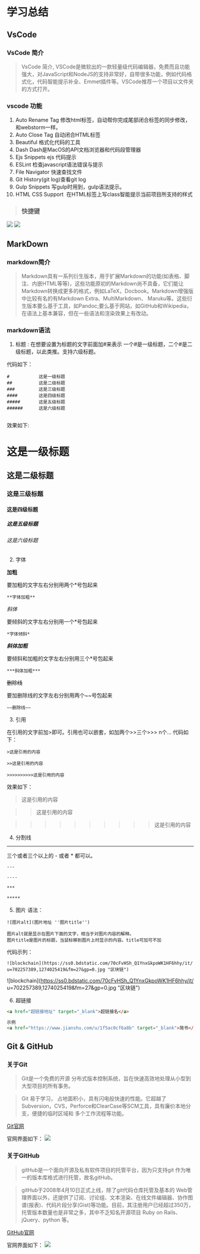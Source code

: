﻿# 学习总结
## VsCode
### VsCode 简介
>VsCode 简介,
VSCode是微软出的一款轻量级代码编辑器，免费而且功能强大，对JavaScript和NodeJS的支持非常好，自带很多功能，例如代码格式化，代码智能提示补全、Emmet插件等。VSCode推荐一个项目以文件夹的方式打开。
### vscode 功能
1. Auto Rename Tag 修改html标签，自动帮你完成尾部闭合标签的同步修改，和webstorm一样。
2. Auto Close Tag 自动闭合HTML标签
3. Beautiful 格式化代码的工具
4. Dash Dash是MacOS的API文档浏览器和代码段管理器
5. Ejs Snippets ejs 代码提示
6. ESLint 检查javascript语法错误与提示
7. File Navigator 快速查找文件
8. Git History(git log)查看git log
9. Gulp Snippets 写gulp时用到，gulp语法提示。
10. HTML CSS Support  在HTML标签上写class智能提示当前项目所支持的样式

> ### 快捷键
 ![](img/1.jpg)
 ![](img/2.jpg)
## MarkDown
### markdown简介
> Markdown具有一系列衍生版本，用于扩展Markdown的功能(如表格、脚注、内嵌HTML等等)，这些功能原初的Markdown尚不具备，它们能让Markdown转换成更多的格式，例如LaTeX，Docbook。Markdown增强版中比较有名的有Markdown Extra、MultiMarkdown、 Maruku等。这些衍生版本要么基于工具，如Pandoc;要么基于网站，如GitHub和Wikipedia，在语法上基本兼容，但在一些语法和渲染效果上有改动。
### markdown语法
1. 标题 :
在想要设置为标题的文字前面加#来表示
一个#是一级标题，二个#是二级标题，以此类推。支持六级标题。

代码如下：
```
#           这是一级标题
##          这是二级标题
###         这是三级标题
####        这是四级标题
#####       这是五级标题
######      这是六级标题


```
效果如下:
#           这是一级标题
##          这是二级标题
###         这是三级标题
####        这是四级标题
#####       这是五级标题
######      这是六级标题

2. 字体

**加粗**

要加粗的文字左右分别用两个*号包起来
```
**字体加粗**
```

*斜体*

要倾斜的文字左右分别用一个*号包起来
```
*字体倾斜*
```

***斜体加粗***

要倾斜和加粗的文字左右分别用三个*号包起来
```
***斜体加粗***
```

~~删除线~~

要加删除线的文字左右分别用两个~~号包起来
```
~~删除线~~
```
3. 引用

在引用的文字前加>即可。引用也可以嵌套，如加两个>>三个>>>
n个...
代码如下：
```
>这是引用的内容

>>这是引用的内容

>>>>>>>>>>这是引用的内容
```

效果如下：

>这是引用的内容

>>这是引用的内容

>>>>>>>>>>这是引用的内容


4. 分割线
---

三个或者三个以上的 - 或者 * 都可以。
```
---

----

***

*****
```

5. 图片
语法：
```
![图片alt](图片地址 ''图片title'')

图片alt就是显示在图片下面的文字，相当于对图片内容的解释。
图片title是图片的标题，当鼠标移到图片上时显示的内容。title可加可不加
```
代码示列：

```
![blockchain](https://ss0.bdstatic.com/70cFvHSh_Q1YnxGkpoWK1HF6hhy/it/
u=702257389,1274025419&fm=27&gp=0.jpg "区块链")
```
![blockchain](https://ss0.bdstatic.com/70cFvHSh_Q1YnxGkpoWK1HF6hhy/it/
u=702257389,1274025419&fm=27&gp=0.jpg "区块链")

6. 超链接

```html
<a href="超链接地址" target="_blank">超链接名</a>

示例
<a href="https://www.jianshu.com/u/1f5ac0cf6a8b" target="_blank">简书</a>

```

## Git & GitHub
### 关于Git
> Git是一个免费的开源 分布式版本控制系统，旨在快速高效地处理从小型到大型项目的所有事务。

> Git 易于学习， 占地面积小，具有闪电般快速的性能。它超越了Subversion，CVS，Perforce和ClearCase等SCM工具，具有廉价本地分支，便捷的临时区域和 多个工作流程等功能。

[Git官网](https://git-scm.com/)

官网界面如下：
![](img/5.jpg)
### 关于GitHub
> gitHub是一个面向开源及私有软件项目的托管平台，因为只支持git 作为唯一的版本库格式进行托管，故名gitHub。

> gitHub于2008年4月10日正式上线，除了git代码仓库托管及基本的 Web管理界面以外，还提供了订阅、讨论组、文本渲染、在线文件编辑器、协作图谱(报表)、代码片段分享(Gist)等功能。目前，其注册用户已经超过350万，托管版本数量也是非常之多，其中不乏知名开源项目 Ruby on Rails、jQuery、python 等。

[GitHub官网](https://github.com/)

官网界面如下：
![](img/4.jpg)